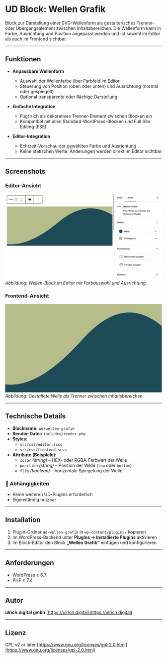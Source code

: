 # UD Block: Wellen Grafik

Block zur Darstellung einer SVG-Wellenform als gestalterisches Trenner- oder Übergangselement zwischen Inhaltsbereichen.
Die Wellenform kann in Farbe, Ausrichtung und Position angepasst werden und ist sowohl im Editor als auch im Frontend sichtbar.

---

## Funktionen

- **Anpassbare Wellenform**
  - Auswahl der Wellenfarbe über Farbfeld im Editor
  - Steuerung von Position (oben oder unten) und Ausrichtung (normal oder gespiegelt)
  - Optional transparente oder flächige Darstellung

- **Einfache Integration**
  - Fügt sich als dekoratives Trenner-Element zwischen Blöcken ein
  - Kompatibel mit allen Standard-WordPress-Blöcken und Full Site Editing (FSE)

- **Editor-Integration**
  - Echtzeit-Vorschau der gewählten Farbe und Ausrichtung
  - Keine statischen Werte: Änderungen werden direkt im Editor sichtbar

---

## Screenshots

### Editor-Ansicht
![Wellen Grafik – Editor-Ansicht](./assets/editor-view.png)
*Abbildung: Wellen-Block im Editor mit Farbauswahl und Ausrichtung.*

### Frontend-Ansicht
![Wellen Grafik – Frontend-Ansicht](./assets/ud-wellen-grafik.png)
*Abbildung: Gestaltete Welle als Trenner zwischen Inhaltsbereichen.*

---

## Technische Details

- **Blockname:** `ud/wellen-grafik`
- **Render-Datei:** `includes/render.php`
- **Styles:**
  - `src/css/editor.scss`
  - `src/css/frontend.scss`
- **Attribute (Beispiele):**
  - `color` *(string)* – HEX- oder RGBA-Farbwert der Welle
  - `position` *(string)* – Position der Welle (`top` oder `bottom`)
  - `flip` *(boolean)* – horizontale Spiegelung der Welle

### 🔗 Abhängigkeiten
- Keine weiteren UD-Plugins erforderlich
- Eigenständig nutzbar

---

## Installation

1. Plugin-Ordner `ud-wellen-grafik` in `wp-content/plugins/` kopieren
2. Im WordPress-Backend unter **Plugins → Installierte Plugins** aktivieren
3. Im Block-Editor den Block **„Wellen Grafik“** einfügen und konfigurieren

---

## Anforderungen

- WordPress ≥ 6.7
- PHP ≥ 7.4

---

## Autor

**ulrich.digital gmbh**
[https://ulrich.digital](https://ulrich.digital)

---

## Lizenz

GPL v2 or later
[https://www.gnu.org/licenses/gpl-2.0.html](https://www.gnu.org/licenses/gpl-2.0.html)
